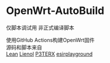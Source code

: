 # OpenWrt-AutoBuild

仅脚本调试用
非正式编译脚本

使用GitHub Actions构建OpenWrt固件  
源码和脚本来自  
[Lean](https://github.com/coolsnowwolf/lede)    [ Lienol](https://github.com/Lienol/openwrt-actions )    [P3TERX](https://github.com/P3TERX/Actions-OpenWrt)    [esirplayground](https://github.com/esirplayground/AutoBuild-OpenWrt)  
